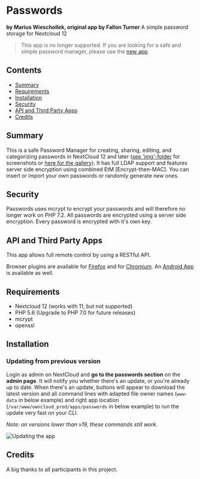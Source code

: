 # Passwords
**by Marius Wieschollek, original app by Fallon Turner**
A simple password storage for Nextcloud 12

> This app is no longer supported.
> If you are looking for a safe and simple password manager, please use the [new app](https://github.com/marius-wieschollek/passwords).

## Contents
*  [Summary](#summary)
*  [Requirements](#requirements)
*  [Installation](#installation)
*  [Security](#security)
*  [API and Third Party Apps](#api-and-third-party-apps)
*  [Credits](#credits)

## Summary
This is a safe Password Manager for creating, sharing, editing, and categorizing passwords in NextCloud 12 and later ([see 'img'-folder](/img/) for screenshots or [here for the gallery](https://github.com/marius-wieschollek/passwords-legacy/wiki/ownCloud-Passwords-%7C-Gallery-(screenshots))). It has full LDAP support and features server side encryption using combined EtM [Encrypt-then-MAC].
You can insert or import your own passwords or randomly generate new ones.

## Security
Passwords uses mcrypt to encrypt your passwords and will therefore no longer work on PHP 7.2.
All passwords are encrypted using a server side encryption.
Every password is encrypted with it's own key.

## API and Third Party Apps
This app allows full remote control by using a RESTful API.

Browser plugins are available for [Firefox](https://addons.mozilla.org/de/firefox/addon/nextcloud-passwords/) and for [Chromium](https://github.com/marius-wieschollek/passwords-webextension/wiki/chromium-builds).
An [Android App](https://play.google.com/store/apps/details?id=com.intirix.cloudpasswordmanager) is available as well.

## Requirements
* Nextcloud 12 (works with 11, but not supported)
* PHP 5.6 (Upgrade to PHP 7.0 for future releases)
* mcrypt
* openssl

## Installation
### Updating from previous version
Login as admin on NextCloud and **go to the passwords section** on the **admin page**. It will notify you whether there's an update, or you're already up to date. When there's an update, buttons will appear to download the latest version and all command lines with adapted file owner names (`www-data` in below example) and right app location (`/var/www/owncloud_prod/apps/passwords` in below example) to run the update very fast on your CLI.

*Note: on versions lower than v19, these commands still work.*

![Updating the app](https://raw.githubusercontent.com/marius-wieschollek/passwords-legacy/stable/img/versionchecker.png)

## Credits
A big thanks to all participants in this project.
